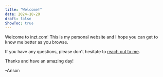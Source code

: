 ```yaml
---
title: "Welcome!"
date: 2024-10-20
draft: false
ShowToc: true
---
```


Welcome to inzt.com! This is my personal website and I hope you can get to know me better as you browse.

If you have any questions, please don't hesitate to [reach out to me](mailto:anson.sun@mail.utoronto.ca).

Thanks and have an amazing day!

-Anson